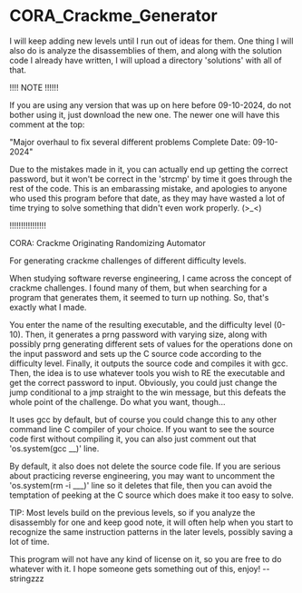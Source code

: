 # CORA_Crackme_Generator

I will keep adding new levels until I run out of ideas for them.
One thing I will also do is analyze the disassemblies of them, and along with the solution code I already have written,
I will upload a directory 'solutions' with all of that.

!!!! NOTE !!!!!!

If you are using any version that was up on here before 09-10-2024, do not bother using it, just download the new one.
The newer one will have this comment at the top:

"Major overhaul to fix several different problems Complete Date: 09-10-2024"

Due to the mistakes made in it, you can actually end up getting the correct password, but it won't be correct
in the 'strcmp' by time it goes through the rest of the code. This is an embarassing mistake, and apologies
to anyone who used this program before that date, as they may have wasted a lot of time trying to solve something that didn't even
work properly. (>_<)

!!!!!!!!!!!!!!!!

CORA: Crackme Originating Randomizing Automator

For generating crackme challenges of different difficulty levels.

When studying software reverse engineering, I came across the concept of crackme challenges. I found many of them, but when searching for a program
that generates them, it seemed to turn up nothing. So, that's exactly what I made.

You enter the name of the resulting executable, and the difficulty level (0-10). Then, it generates a prng password with varying size, along with possibly prng 
generating different sets of values for the operations done on the input password and sets up the C source code according to the difficulty level. Finally, it outputs the source code 
and compiles it with gcc. Then, the idea is to use whatever tools you wish to RE the executable and get the correct password to input. 
Obviously, you could just change the jump conditional to a jmp straight to the win message, but this defeats the whole point of the challenge. Do what you want, though...

It uses gcc by default, but of course you could change this to any other command line C compiler of your choice. 
If you want to see the source code first without compiling it, you can also just comment out that 'os.system(gcc __)' line. 

By default, it also does not delete the source code file. If you are serious about practicing reverse engineering, you may want to 
uncomment the 'os.system(rm -i ___)' line so it deletes that file, then you can avoid the temptation of peeking at the C source which does make it too easy to solve.

TIP: Most levels build on the previous levels, so if you analyze the disassembly for one and keep good note, it will often help when
you start to recognize the same instruction patterns in the later levels, possibly saving a lot of time.

This program will not have any kind of license on it, so you are free to do whatever with it.
I hope someone gets something out of this, enjoy!
--stringzzz
